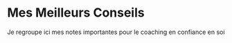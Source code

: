 # Mes Meilleurs Conseils
Je regroupe ici mes notes importantes pour le coaching en confiance en soi
